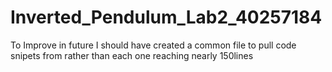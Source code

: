 # Inverted_Pendulum_Lab2_40257184
To Improve in future I should have created a common file to pull code snipets from rather than each one reaching nearly 150lines
